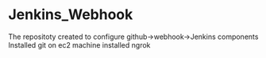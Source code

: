 # Jenkins_Webhook



The repositoty created to configure github->webhook->Jenkins components
Installed git on ec2 machine 
installed ngrok
